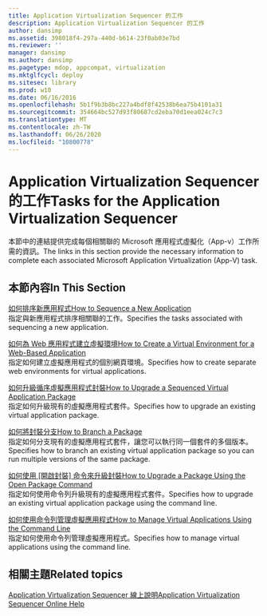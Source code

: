 ```yaml
---
title: Application Virtualization Sequencer 的工作
description: Application Virtualization Sequencer 的工作
author: dansimp
ms.assetid: 398018f4-297a-440d-b614-23f0ab03e7bd
ms.reviewer: ''
manager: dansimp
ms.author: dansimp
ms.pagetype: mdop, appcompat, virtualization
ms.mktglfcycl: deploy
ms.sitesec: library
ms.prod: w10
ms.date: 06/16/2016
ms.openlocfilehash: 5b1f9b3b8bc227a4bdf8f42538b6ea75b4101a31
ms.sourcegitcommit: 354664bc527d93f80687cd2eba70d1eea024c7c3
ms.translationtype: MT
ms.contentlocale: zh-TW
ms.lasthandoff: 06/26/2020
ms.locfileid: "10800778"
---
```

# <span data-ttu-id="cca5f-103">Application Virtualization Sequencer 的工作</span><span class="sxs-lookup"><span data-stu-id="cca5f-103">Tasks for the Application Virtualization Sequencer</span></span>


<span data-ttu-id="cca5f-104">本節中的連結提供完成每個相關聯的 Microsoft 應用程式虛擬化（App-v）工作所需的資訊。</span><span class="sxs-lookup"><span data-stu-id="cca5f-104">The links in this section provide the necessary information to complete each associated Microsoft Application Virtualization (App-V) task.</span></span>

## <span data-ttu-id="cca5f-105">本節內容</span><span class="sxs-lookup"><span data-stu-id="cca5f-105">In This Section</span></span>


<a href="" id="how-to-sequence-a-new-application"></a>[<span data-ttu-id="cca5f-106">如何排序新應用程式</span><span class="sxs-lookup"><span data-stu-id="cca5f-106">How to Sequence a New Application</span></span>](how-to-sequence-a-new-application.md)  
<span data-ttu-id="cca5f-107">指定與新應用程式排序相關聯的工作。</span><span class="sxs-lookup"><span data-stu-id="cca5f-107">Specifies the tasks associated with sequencing a new application.</span></span>

<a href="" id="how-to-create-a-virtual-environment-for-a-web-based-application"></a>[<span data-ttu-id="cca5f-108">如何為 Web 應用程式建立虛擬環境</span><span class="sxs-lookup"><span data-stu-id="cca5f-108">How to Create a Virtual Environment for a Web-Based Application</span></span>](how-to-create-a-virtual-environment-for-a-web-based-application.md)  
<span data-ttu-id="cca5f-109">指定如何建立虛擬應用程式的個別網頁環境。</span><span class="sxs-lookup"><span data-stu-id="cca5f-109">Specifies how to create separate web environments for virtual applications.</span></span>

<a href="" id="how-to-upgrade-a-sequenced-virtual-application-package"></a>[<span data-ttu-id="cca5f-110">如何升級循序虛擬應用程式封裝</span><span class="sxs-lookup"><span data-stu-id="cca5f-110">How to Upgrade a Sequenced Virtual Application Package</span></span>](how-to-upgrade-a-sequenced-virtual-application-package.md)  
<span data-ttu-id="cca5f-111">指定如何升級現有的虛擬應用程式套件。</span><span class="sxs-lookup"><span data-stu-id="cca5f-111">Specifies how to upgrade an existing virtual application package.</span></span>

<a href="" id="how-to-branch-a-package"></a>[<span data-ttu-id="cca5f-112">如何將封裝分支</span><span class="sxs-lookup"><span data-stu-id="cca5f-112">How to Branch a Package</span></span>](how-to-branch-a-package.md)  
<span data-ttu-id="cca5f-113">指定如何分支現有的虛擬應用程式套件，讓您可以執行同一個套件的多個版本。</span><span class="sxs-lookup"><span data-stu-id="cca5f-113">Specifies how to branch an existing virtual application package so you can run multiple versions of the same package.</span></span>

<a href="" id="how-to-upgrade-a-package-using-the-open-package-command"></a>[<span data-ttu-id="cca5f-114">如何使用 [開啟封裝] 命令來升級封裝</span><span class="sxs-lookup"><span data-stu-id="cca5f-114">How to Upgrade a Package Using the Open Package Command</span></span>](how-to-upgrade-a-package-using-the-open-package-command.md)  
<span data-ttu-id="cca5f-115">指定如何使用命令列升級現有的虛擬應用程式套件。</span><span class="sxs-lookup"><span data-stu-id="cca5f-115">Specifies how to upgrade an existing virtual application package using the command line.</span></span>

<a href="" id="how-to-manage-virtual-applications-using-the-command-line"></a>[<span data-ttu-id="cca5f-116">如何使用命令列管理虛擬應用程式</span><span class="sxs-lookup"><span data-stu-id="cca5f-116">How to Manage Virtual Applications Using the Command Line</span></span>](how-to-manage-virtual-applications-using-the-command-line.md)  
<span data-ttu-id="cca5f-117">指定如何使用命令列管理虛擬應用程式。</span><span class="sxs-lookup"><span data-stu-id="cca5f-117">Specifies how to manage virtual applications using the command line.</span></span>

## <span data-ttu-id="cca5f-118">相關主題</span><span class="sxs-lookup"><span data-stu-id="cca5f-118">Related topics</span></span>


[<span data-ttu-id="cca5f-119">Application Virtualization Sequencer 線上說明</span><span class="sxs-lookup"><span data-stu-id="cca5f-119">Application Virtualization Sequencer Online Help</span></span>](application-virtualization-sequencer-online-help.md)

 

 





